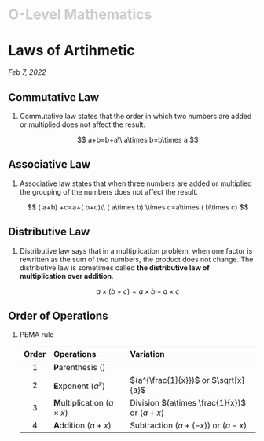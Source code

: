 <h1 style="color: #ccc">O-Level Mathematics</h1>

# Laws of Artihmetic

*Feb 7, 2022*

## Commutative Law

1. Commutative law states that the order in which two numbers are added or multiplied does not affect the result.

    $$
    a+b=b+a\\
    a\times b=b\times a
    $$

## Associative Law

1. Associative law states that when three numbers are added or multiplied the grouping of the numbers does not affect the result.

    $$
    ( a+b) +c=a+( b+c)\\
    ( a\times b) \times c=a\times ( b\times c)
    $$

## Distributive Law

1. Distributive law says that in a multiplication problem, when one factor is rewritten as the sum of two numbers, the product does not change. The distributive law is sometimes called **the distributive law of multiplication over addition**.

    $$
    a\times ( b+c) =a\times b+a\times c
    $$

## Order of Operations

1. PEMA rule

    | Order | Operations | Variation |
    |:---:|:---|:---|
    | 1 | **P**arenthesis $()$ | |
    | 2 | **E**xponent $(a^x)$ | $(a^{\frac{1}{x}})$ or $\sqrt[x]{a}$ |
    | 3 | **M**ultiplication $(a\times x)$ | Division $(a\times \frac{1}{x})$ or $(a\div x)$ |
    | 4 | **A**ddition $(a+x)$ | Subtraction $(a+(-x))$ or $(a-x)$ |
